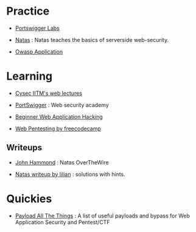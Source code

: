 # Practice

- [Portswigger Labs](https://portswigger.net/web-security/all-labs)

- [Natas](https://overthewire.org/wargames/natas/) : Natas teaches the basics of serverside web-security.

- [Owasp Application](https://github.com/juice-shop/juice-shop)

# Learning

- [Cysec IITM's web lectures](https://youtube.com/playlist?list=PLVRjFGMO1MSjBRhoFP96N3EHhaGlr7BiR&si=45FXtUx06_ERGnuy)

- [PortSwigger](https://portswigger.net/web-security) : Web security academy

- [Beginner Web Application Hacking](https://www.youtube.com/watch?v=24fHLWXGS-M)

- [Web Pentesting by freecodecamp](https://www.youtube.com/watch?v=2_lswM1S264)

## Writeups

- [John Hammond](https://www.youtube.com/playlist?list=PL1H1sBF1VAKWM3wMCn6H5Ql6OrgIivt2V) : Natas OverTheWire

- [Natas writeup by lilian](https://onestepcode.com/no-solution-natas-guide-overthewire/) : solutions with hints.

# Quickies

- [Payload All The Things](https://github.com/swisskyrepo/PayloadsAllTheThings) : A list of useful payloads and bypass for Web Application Security and Pentest/CTF 

